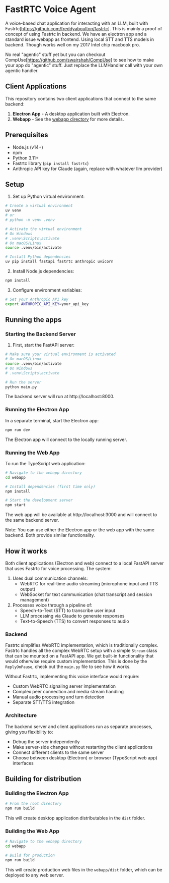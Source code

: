 # FastRTC Voice Agent

A voice-based chat application for interacting with an LLM, built with Fastrtc[https://github.com/freddyaboulton/fastrtc].
This is mainly a proof of concept of using Fastrtc in backend. We have an electron app and a standard issue webapp as frontend. 
Using local STT and TTS models in backend. Though works well on my 2017 Intel chip macbook pro.

No real "agentic" stuff yet but you can checkout CompUse[https://github.com/swairshah/CompUse] 
to see how to make your app do "agentic" stuff. Just replace the LLMHandler call with
your own agentic handler.

## Client Applications

This repository contains two client applications that connect to the same backend:

1. **Electron App** - A desktop application built with Electron.
2. **Webapp** - See the [webapp directory](./webapp) for more details.


## Prerequisites

- Node.js (v14+)
- npm 
- Python 3.11+
- Fastrtc library (`pip install fastrtc`)
- Anthropic API key for Claude (again, replace with whatever llm provider)

## Setup

1. Set up Python virtual environment:

```bash
# Create a virtual environment
uv venv
# or 
# python -m venv .venv

# Activate the virtual environment
# On Windows
# .venv\Scripts\activate
# On macOS/Linux
source .venv/bin/activate

# Install Python dependencies
uv pip install fastapi fastrtc anthropic uvicorn
```

2. Install Node.js dependencies:

```bash
npm install
```

3. Configure environment variables:

```bash
# Set your Anthropic API key
export ANTHROPIC_API_KEY=your_api_key
```

## Running the apps

### Starting the Backend Server

1. First, start the FastAPI server:

```bash
# Make sure your virtual environment is activated
# On macOS/Linux
source .venv/bin/activate
# On Windows
# .venv\Scripts\activate

# Run the server
python main.py
```

The backend server will run at http://localhost:8000.

### Running the Electron App

In a separate terminal, start the Electron app:

```bash
npm run dev
```

The Electron app will connect to the locally running server.

### Running the Web App

To run the TypeScript web application:

```bash
# Navigate to the webapp directory
cd webapp

# Install dependencies (first time only)
npm install

# Start the development server
npm start
```

The web app will be available at http://localhost:3000 and will connect to the same backend server.

Note: You can use either the Electron app or the web app with the same backend. Both provide similar functionality.

## How it works

Both client applications (Electron and web) connect to a local FastAPI server that uses Fastrtc for voice processing. The system:

1. Uses dual communication channels:
   - WebRTC for real-time audio streaming (microphone input and TTS output)
   - WebSocket for text communication (chat transcript and session management)
2. Processes voice through a pipeline of:
   - Speech-to-Text (STT) to transcribe user input
   - LLM processing via Claude to generate responses
   - Text-to-Speech (TTS) to convert responses to audio

### Backend

Fastrtc simplifies WebRTC implementation, which is traditionally complex. Fastrtc handles all the complex WebRTC setup with a simple `Stream` class that can be mounted on a FastAPI app. We get built-in functionality that would otherwise require custom implementation. This is done by the `ReplyOnPause`, check out the `main.py` file to see how it works.

Without Fastrtc, implementing this voice interface would require:
- Custom WebRTC signaling server implementation
- Complex peer connection and media stream handling
- Manual audio processing and turn detection
- Separate STT/TTS integration

### Architecture

The backend server and client applications run as separate processes, giving you flexibility to:
- Debug the server independently
- Make server-side changes without restarting the client applications
- Connect different clients to the same server
- Choose between desktop (Electron) or browser (TypeScript web app) interfaces

## Building for distribution

### Building the Electron App

```bash
# From the root directory
npm run build
```

This will create desktop application distributables in the `dist` folder.

### Building the Web App

```bash
# Navigate to the webapp directory
cd webapp

# Build for production
npm run build
```

This will create production web files in the `webapp/dist` folder, which can be deployed to any web server.
